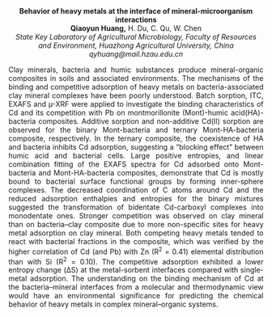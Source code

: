 <center><strong>Behavior of heavy metals at the interface of mineral-microorganism
interactions</strong>

<center><strong>Qiaoyun Huang,</strong> H. Du, C. Qu, W. Chen

<center><i>State Key Laboratory of Agricultural Microbiology, Faculty of Resources
and Environment, Huazhong Agricultural University, China</i>

<center><i>qyhuang@mail.hzau.edu.cn</i>

<p style=text-align:justify>Clay minerals, bacteria and humic substances produce mineral-organic
composites in soils and associated environments. The mechanisms of the
binding and competitive adsorption of heavy metals on
bacteria-associated clay mineral complexes have been poorly understood.
Batch sorption, ITC, EXAFS and µ-XRF were applied to investigate the
binding characteristics of Cd and its competition with Pb on
montmorillonite (Mont)-humic acid(HA)-bacteria composites. Additive
sorption and non-additive Cd(II) sorption are observed for the binary
Mont-bacteria and ternary Mont-HA-bacteria composite, respectively. In
the ternary composite, the coexistence of HA and bacteria inhibits Cd
adsorption, suggesting a “blocking effect” between humic acid and
bacterial cells. Large positive entropies, and linear combination
fitting of the EXAFS spectra for Cd adsorbed onto Mont-bacteria and
Mont-HA-bacteria composites, demonstrate that Cd is mostly bound to
bacterial surface functional groups by forming inner-sphere complexes.
The decreased coordination of C atoms around Cd and the reduced
adsorption enthalpies and entropies for the binary mixtures suggested
the transformation of bidentate Cd-carboxyl complexes into monodentate
ones. Stronger competition was observed on clay mineral than on
bacteria–clay composite due to more non-specific sites for heavy metal
adsorption on clay mineral. Both competing heavy metals tended to react
with bacterial fractions in the composite, which was verified by the
higher correlation of Cd (and Pb) with Zn (R<sup>2</sup> = 0.41) elemental
distribution than with Si (R<sup>2</sup> = 0.10). The competitive adsorption
exhibited a lower entropy change (ΔS) at the metal-sorbent interfaces
compared with single-metal adsorption. The understanding on the binding
mechanism of Cd at the bacteria–mineral interfaces from a molecular and
thermodynamic view would have an environmental significance for
predicting the chemical behavior of heavy metals in complex
mineral–organic systems.
